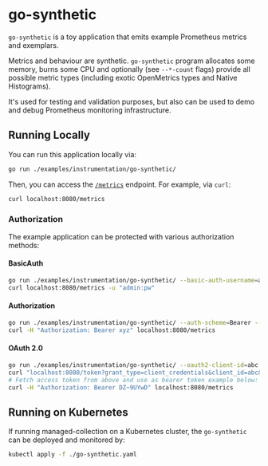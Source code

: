 # go-synthetic

`go-synthetic` is a toy application that emits example Prometheus metrics and exemplars.

Metrics and behaviour are synthetic. `go-synthetic` program allocates some memory,
burns some CPU and optionally (see `--*-count` flags) provide all possible metric
types (including exotic OpenMetrics types and Native Histograms).

It's used for testing and validation purposes, but also can be used to demo and debug
Prometheus monitoring infrastructure.

## Running Locally

You can run this application locally via:

```bash
go run ./examples/instrumentation/go-synthetic/
```

Then, you can access the [`/metrics`](http://localhost:8080/metrics) endpoint. For example, via `curl`:

```bash
curl localhost:8080/metrics
```

### Authorization

The example application can be protected with various authorization methods:

#### BasicAuth

```bash
go run ./examples/instrumentation/go-synthetic/ --basic-auth-username=admin --basic-auth-password=pw
curl localhost:8080/metrics -u "admin:pw"
```

#### Authorization

```bash
go run ./examples/instrumentation/go-synthetic/ --auth-scheme=Bearer --auth-parameters=xyz
curl -H "Authorization: Bearer xyz" localhost:8080/metrics
```

#### OAuth 2.0

```bash
go run ./examples/instrumentation/go-synthetic/ --oauth2-client-id=abc --oauth2-client-secret=xyz
curl "localhost:8080/token?grant_type=client_credentials&client_id=abc&client_secret=xyz"
# Fetch access token from above and use as bearer token example below:
curl -H "Authorization: Bearer DZ~9UYwD" localhost:8080/metrics
```

## Running on Kubernetes

If running managed-collection on a Kubernetes cluster, the `go-synthetic` can be
deployed and monitored by:

```bash
kubectl apply -f ./go-synthetic.yaml
```
